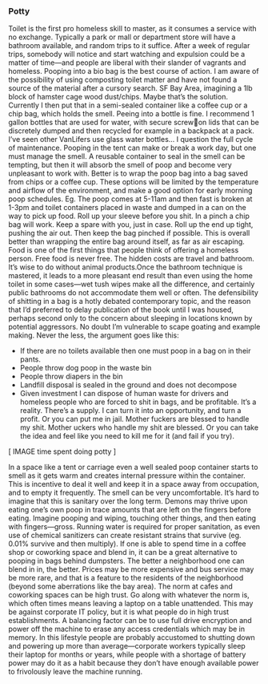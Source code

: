 ### Potty

Toilet is the first pro homeless skill to master, as it consumes a service with no exchange. Typically a
park or mall or department store will have a bathroom available, and random trips to it suffice. After
a week of regular trips, somebody will notice and start watching and expulsion could be a matter of 
time—and people are liberal with their slander of vagrants and homeless.
Pooping into a bio bag is the best course of action. I am aware of the possibility of using composting
toilet matter and have not found a source of the material after a cursory search. SF Bay Area, 
imagining a 1lb block of hamster cage wood dust/chips. Maybe that’s the solution. Currently I then 
put that in a semi-sealed container like a coffee cup or a chip bag, which holds the smell.
Peeing into a bottle is fine. I recommend 1 gallon bottles that are used for water, with secure screwon lids that can be discretely dumped and then recycled for example in a backpack at a pack. I’ve 
seen other VanLifers use glass water bottles… I question the full cycle of maintenance.
Pooping in the tent can make or break a work day, but one must manage the smell. A reusable 
container to seal in the smell can be tempting, but then it will absorb the smell of poop and become 
very unpleasant to work with. Better is to wrap the poop bag into a bag saved from chips or a coffee 
cup. These options will be limited by the temperature and airflow of the environment, and make a 
good option for early morning poop schedules. Eg. The poop comes at 5-11am and then fast is 
broken at 1-3pm and toilet containers placed in waste and dumped in a can on the way to pick up 
food.
Roll up your sleeve before you shit. In a pinch a chip bag will work. Keep a spare with you, just in 
case. Roll up the end up tight, pushing the air out. Then keep the bag pinched if possible. This is 
overall better than wrapping the entire bag around itself, as far as air escaping.
Food is one of the first things that people think of offering a homeless person.
Free food is never free. The hidden costs are travel and bathroom. It’s wise to do without animal 
products.Once the bathroom technique is mastered, it leads to a more pleasant end result than even using the 
home toilet in some cases—wet tush wipes make all the difference, and certainly public bathrooms 
do not accommodate them well or often.
The defensibility of shitting in a bag is a hotly debated contemporary topic, and the reason that I’d 
preferred to delay publication of the book until I was housed, perhaps second only to the concern 
about sleeping in locations known by potential aggressors. No doubt I’m vulnerable to scape goating
and example making. Never the less, the argument goes like this:
* If there are no toilets available then one must poop in a bag on in their pants.
* People throw dog poop in the waste bin
* People throw diapers in the bin
* Landfill disposal is sealed in the ground and does not decompose
* Given investment I can dispose of human waste for drivers and homeless people who are forced to
shit in bags, and be profitable. It’s a reality. There’s a supply. I can turn it into an opportunity, and 
turn a profit. Or you can put me in jail.
Mother fuckers are blessed to handle my shit. Mother uckers who handle my shit are blessed.
Or you can take the idea and feel like you need to kill me for it (and fail if you try).

[ IMAGE time spent doing potty ]

In a space like a tent or carriage even a well sealed poop container starts to smell as it gets warm and
creates internal pressure within the container. This is incentive to deal it well and keep it in a space 
away from occupation, and to empty it frequently.
 The smell can be very uncomfortable.
It’s hard to imagine that this is sanitary over the long term. Demons may thrive upon eating one’s 
own poop in trace amounts that are left on the fingers before eating. Imagine pooping and wiping, 
touching other things, and then eating with fingers—gross. Running water is required for proper 
sanitation, as even use of chemical sanitizers can create resistant strains that survive (eg. 0.01% 
survive and then multiply).
If one is able to spend time in a coffee shop or coworking space and blend in, it can be a great 
alternative to pooping in bags behind dumpsters. The better a neighborhood one can blend in in, the 
better. Prices may be more expensive and bus service may be more rare, and that is a feature to the 
residents of the neighborhood (beyond some aberrations like the bay area).
The norm at cafes and coworking spaces can be high trust. Go along with whatever the norm is, 
which often times means leaving a laptop on a table unattended. This may be against corporate IT 
policy, but it is what people do in high trust establishments. A balancing factor can be to use full 
drive encryption and power off the machine to erase any access credentials which may be in 
memory. In this lifestyle people are probably accustomed to shutting down and powering up more 
than average—corporate workers typically sleep their laptop for months or years, while people with 
a shortage of battery power may do it as a habit because they don’t have enough available power to 
frivolously leave the machine running.